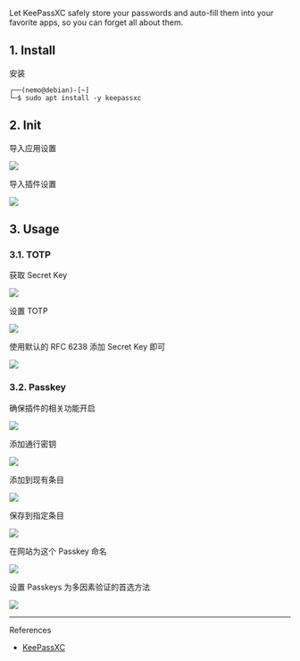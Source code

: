 Let KeePassXC safely store your passwords and auto-fill them into your favorite apps, so you can forget all about them.

## 1. Install

安装

```
┌──(nemo@debian)-[~]
└─$ sudo apt install -y keepassxc
```

## 2. Init

导入应用设置

![](./../../../../../images/KeePassXC/%E5%AF%BC%E5%85%A5%E5%BA%94%E7%94%A8%E8%AE%BE%E7%BD%AE.png)

导入插件设置

![](./../../../../../images/KeePassXC/%E5%AF%BC%E5%85%A5%E6%8F%92%E4%BB%B6%E8%AE%BE%E7%BD%AE.png)

## 3. Usage

### 3.1. TOTP

获取 Secret Key

![](./../../../../../images/KeePassXC/%E8%8E%B7%E5%8F%96%20Secret%20Key.png)

设置 TOTP

![](./../../../../../images/KeePassXC/%E8%AE%BE%E7%BD%AE%20TOTP.png)

使用默认的 RFC 6238 添加 Secret Key 即可

![](./../../../../../images/KeePassXC/%E4%BD%BF%E7%94%A8%E9%BB%98%E8%AE%A4%E7%9A%84%20RFC%206238%20%E6%B7%BB%E5%8A%A0%20Secret%20Key%20%E5%8D%B3%E5%8F%AF.png)

### 3.2. Passkey

确保插件的相关功能开启

![](./../../../../../images/KeePassXC/%E7%A1%AE%E4%BF%9D%E6%8F%92%E4%BB%B6%E7%9A%84%E7%9B%B8%E5%85%B3%E5%8A%9F%E8%83%BD%E5%BC%80%E5%90%AF.png)

添加通行密钥

![](./../../../../../images/KeePassXC/%E6%B7%BB%E5%8A%A0%E9%80%9A%E8%A1%8C%E5%AF%86%E9%92%A5.png)

添加到现有条目

![](./../../../../../images/KeePassXC/%E6%B7%BB%E5%8A%A0%E5%88%B0%E7%8E%B0%E6%9C%89%E6%9D%A1%E7%9B%AE.png)

保存到指定条目

![](./../../../../../images/KeePassXC/%E4%BF%9D%E5%AD%98%E5%88%B0%E6%8C%87%E5%AE%9A%E6%9D%A1%E7%9B%AE.png)

在网站为这个 Passkey 命名

![](./../../../../../images/KeePassXC/%E5%9C%A8%E7%BD%91%E7%AB%99%E4%B8%BA%E8%BF%99%E4%B8%AA%20Passkey%20%E5%91%BD%E5%90%8D.png)

设置 Passkeys 为多因素验证的首选方法

![](./../../../../../images/KeePassXC/%E8%AE%BE%E7%BD%AE%20Passkeys%20%E4%B8%BA%E5%A4%9A%E5%9B%A0%E7%B4%A0%E9%AA%8C%E8%AF%81%E7%9A%84%E9%A6%96%E9%80%89%E6%96%B9%E6%B3%95.png)

---

References

- [KeePassXC](https://keepassxc.org/)